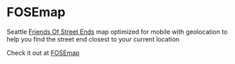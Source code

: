 # FOSEmap
Seattle [Friends Of Street Ends](https://www.streetends.org/) map optimized for mobile with geolocation to help you find the street end closest to your current
location

Check it out at [FOSEmap](https://fosemap.org)
